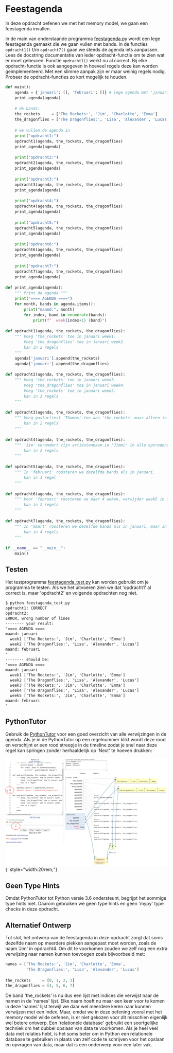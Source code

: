 # Feestagenda

In deze opdracht oefenen we met het memory model, we gaan een
feestagenda invullen.

In de main van onderstaande programma [feestagenda.py](feestagenda.py)
wordt een lege feestagenda gemaakt die we gaan vullen met bands. In de
functies `opdracht1()` t/m `opdracht7()` gaan we steeds de agenda iets
aanpassen. Lees de docstring documentatie van ieder opdracht-functie
om te zien wat er moet gebeuren. Functie `opdracht1()` werkt nu al
correct. Bij elke opdracht-functie is ook aangegeven in hoeveel regels
deze kan worden geimplementeerd. Met een slimme aanpak zijn er maar
weinig regels nodig. Probeer de opdracht-functies zo kort mogelijk te
houden.

```python
def main():
    agenda = {'januari': [], 'februari': []} # lege agenda met 'januari' en 'februari'
    print_agenda(agenda)

    # de bands:
    the_rockets     = ['The Rockets:', 'Jim', 'Charlotte', 'Emma']
    the_dragonflies = ['The Dragonflies:', 'Lisa', 'Alexander', 'Lucas']

    # we vullen de agenda in
    print("opdracht1:")
    opdracht1(agenda, the_rockets, the_dragonflies)
    print_agenda(agenda)

    print("opdracht2:")
    opdracht2(agenda, the_rockets, the_dragonflies)
    print_agenda(agenda)

    print("opdracht3:")
    opdracht3(agenda, the_rockets, the_dragonflies)
    print_agenda(agenda)

    print("opdracht4:")
    opdracht4(agenda, the_rockets, the_dragonflies)
    print_agenda(agenda)

    print("opdracht5:")
    opdracht5(agenda, the_rockets, the_dragonflies)
    print_agenda(agenda)

    print("opdracht6:")
    opdracht6(agenda, the_rockets, the_dragonflies)
    print_agenda(agenda)

    print("opdracht7:")
    opdracht7(agenda, the_rockets, the_dragonflies)
    print_agenda(agenda)

def print_agenda(agenda):
    """ Print de agenda """
    print("==== AGENDA ====")
    for month, bands in agenda.items():
        print("maand:", month)
        for index, band in enumerate(bands):
            print(f"  week{index+1} {band}")

def opdracht1(agenda, the_rockets, the_dragonflies):
    """ Voeg 'the_rockets' toe in januari week1.
        Voeg 'the_dragonflies' toe in januari week2.
        kan in 2 regels
    """
    agenda['januari'].append(the_rockets)
    agenda['januari'].append(the_dragonflies)

def opdracht2(agenda, the_rockets, the_dragonflies):
    """ Voeg 'the_rockets' toe in januari week3.
        Voeg 'the_dragonflies' toe in januari week4.
        Voeg 'the_rockets' toe in januari week5.
        kan in 3 regels
    """

def opdracht3(agenda, the_rockets, the_dragonflies):
    """ Voeg gastartiest 'Thomas' toe aan 'the_rockets' maar alleen in week3.
        kan in 2 regels
    """

def opdracht4(agenda, the_rockets, the_dragonflies):
    """ 'Jim' verandert zijn artiestennaam in 'Jimmi' in alle optredens.
        kan in 2 regels
    """

def opdracht5(agenda, the_rockets, the_dragonflies):
    """ In 'februari' roosteren we dezelfde bands als in januari.
        kan in 1 regel
    """

def opdracht6(agenda, the_rockets, the_dragonflies):
    """ Voor 'februari' roosteren we maar 4 weken, verwijder week5 in februari maar niet in januari.
        kan in 2 regels
    """

def opdracht7(agenda, the_rockets, the_dragonflies):
    """ In 'maart' roosteren we dezelfde bands als in januari, maar in elk optreden voegen we gastartiest 'Maya' toe.
        kan in 4 regels
    """

if __name__ == "__main__":
    main()
```

## Testen

Het testprogramma [feestagenda_test.py](feestagenda_test.py) kan
worden gebruikt om je programma te testen. Als we het uitvoeren zien
we dat 'opdracht1' al correct is, maar 'opdracht2' en volgende
opdrachten nog niet.

```console
$ python feestagenda_test.py
opdracht1: CORRECT
opdracht2:
ERROR, wrong number of lines
-------- your result:
"==== AGENDA ====
maand: januari
  week1 ['The Rockets:', 'Jim', 'Charlotte', 'Emma']
  week2 ['The Dragonflies:', 'Lisa', 'Alexander', 'Lucas']
maand: februari
"
-------- should be:
"==== AGENDA ====
maand: januari
  week1 ['The Rockets:', 'Jim', 'Charlotte', 'Emma']
  week2 ['The Dragonflies:', 'Lisa', 'Alexander', 'Lucas']
  week3 ['The Rockets:', 'Jim', 'Charlotte', 'Emma']
  week4 ['The Dragonflies:', 'Lisa', 'Alexander', 'Lucas']
  week5 ['The Rockets:', 'Jim', 'Charlotte', 'Emma']
maand: februari
"
```

## PythonTutor

Gebruik de [PythonTutor](https://pythontutor.com/) voor een goed
overzicht van alle verwijzingen in de agenda. Als je in de PythonTutor
op een regelnummer klikt wordt deze rood en verschijnt er een rood
streepje in de timeline zodat je snel naar deze regel kan springen
zonder herhaaldelijk op 'Next' te hoeven drukken:

![PythonTutor](pythontutor.png){: style="width:20rem;"}

## Geen Type Hints

Omdat PythonTutor tot Python versie 3.6 ondersteunt, begrijpt het
sommige type hints niet. Daarom gebruiken we geen type hints en geen
'mypy' type checks in deze opdracht.

## Alternatief Ontwerp

Tot slot, het ontwerp van de feestagenda in deze opdracht zorgt dat
soms dezelfde naam op meerdere plekken aangepast moet worden, zoals de
naam 'Jim' in opdracht4. Om dit te voorkomen zouden we zelf nog een
extra verwijzing naar namen kunnen toevoegen zoals bijvoorbeeld met:

```python
names = ['The Rockets:', 'Jim', 'Charlotte', 'Emma', 
         'The Dragonflies:', 'Lisa', 'Alexander', 'Lucas']

the_rockets     = [0, 1, 2, 3]
the_dragonflies = [4, 5, 6, 7]
```

De band 'the_rockets' is nu dus een lijst met indices die verwijst
naar de namen in de 'names' lijst. Elke naam hoeft nu maar een keer
voor te komen in deze 'names' lijst terwijl we daar wel meerdere keren
naar kunnen verwijzen met een index. Maar, omdat we in deze oefening
vooral met het memory model wilde oefenen, is er niet gekozen voor dit
misschien eigenlijk wel betere ontwerp. Een 'relationele database'
gebruikt een soortgelijke techniek om het dubbel opslaan van data te
voorkomen. Als je heel veel data met relaties hebt, is het soms beter
om in Python een relationele database te gebruiken in plaats van zelf
code te schrijven voor het opslaan en opvragen van data, maar dat is
een onderwerp voor een later vak.

